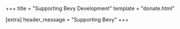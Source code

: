 +++
title = "Supporting Bevy Development"
template = "donate.html"

[extra]
header_message = "Supporting Bevy"
+++
